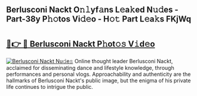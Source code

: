 ## Berlusconi Nackt O𝚗𝚕yf𝚊ns L𝚎a𝚔ed N𝚞𝚍es - Part-38y P𝚑𝚘tos Vi𝚍𝚎o - H𝚘𝚝 Part L𝚎a𝚔s FKjWq

# <h2><a href="http://kfexv6g.oniu.top/?m=Berlusconi+Nackt">🔗👉 🔴 Berlusconi Nackt P𝚑ot𝚘𝚜 V𝚒d𝚎o</a></h2>

[![Berlusconi Nackt Nu𝚍e𝚜](https://i.imgur.com/0qMVB7G.gif)](http://kfexv6g.oniu.top/?m=Berlusconi+Nackt)
Online thought leader Berlusconi Nackt, acclaimed for disseminating dance and lifestyle knowledge, through performances and personal vlogs. Approachability and authenticity are the hallmarks of Berlusconi Nackt's public image, but the enigma of his private life continues to intrigue the public.  
